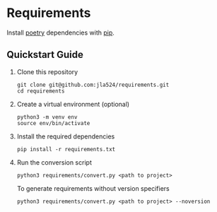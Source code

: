 # Requirements

Install [poetry][1] dependencies with [pip][2].


## Quickstart Guide
1. Clone this repository
   ```
   git clone git@github.com:jla524/requirements.git
   cd requirements
   ```
   
2. Create a virtual environment (optional)
   ```
   python3 -m venv env
   source env/bin/activate
   ```

3. Install the required dependencies
   ```
   pip install -r requirements.txt
   ```

4. Run the conversion script
   ```
   python3 requirements/convert.py <path to project>
   ```
   To generate requirements without version specifiers
   ```
   python3 requirements/convert.py <path to project> --noversion
   ```


[1]: https://python-poetry.org
[2]: https://pip.pypa.io/en/stable/
